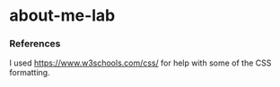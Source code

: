 # about-me-lab
### References
I used https://www.w3schools.com/css/ for help with some of the CSS formatting.